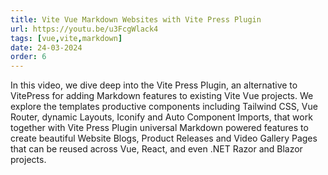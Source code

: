 ```yaml
---
title: Vite Vue Markdown Websites with Vite Press Plugin
url: https://youtu.be/u3FcgWlack4
tags: [vue,vite,markdown]
date: 24-03-2024
order: 6
---
```


In this video, we dive deep into the Vite Press Plugin, an alternative to VitePress for adding Markdown features to 
existing Vite Vue projects. We explore the templates productive components including Tailwind CSS, Vue Router, 
dynamic Layouts, Iconify and Auto Component Imports, that work together with Vite Press Plugin universal Markdown 
powered features to create beautiful Website Blogs, Product Releases and Video Gallery Pages that can be reused across 
Vue, React, and even .NET Razor and Blazor projects.